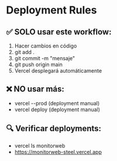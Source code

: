 # Deployment Rules

## ✅ SOLO usar este workflow:

1. Hacer cambios en código
2. git add .
3. git commit -m "mensaje"
4. git push origin main
5. Vercel desplegará automáticamente

## ❌ NO usar más:
- vercel --prod (deployment manual)
- vercel deploy (deployment manual)

## 🔍 Verificar deployments:
- vercel ls monitorweb
- https://monitorweb-steel.vercel.app

